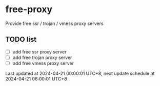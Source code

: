 
# free-proxy
Provide free ssr / trojan / vmess proxy servers


## TODO list
- [ ] add free ssr proxy server
- [ ] add free trojan proxy server
- [ ] add free vmess proxy server

Last updated at 2024-04-21 00:00:01 UTC+8, next update schedule at 2024-04-21 06:00:01 UTC+8

